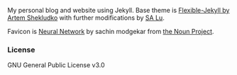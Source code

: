 My personal blog and website using Jekyll.
Base theme is [Flexible-Jekyll by Artem Shekludko](https://github.com/artemsheludko/flexible-jekyll) with further modifications by [SA Lu](https://github.com/shaoanlu).

Favicon is [Neural Network](https://thenounproject.com/term/neural-network/1503825/) by sachin modgekar from [the Noun Project](thenounproject.com).

### License

GNU General Public License v3.0
